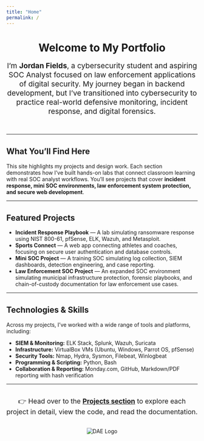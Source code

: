 ```yaml
---
title: "Home"
permalink: /
---
```


<div style="text-align: center; margin-bottom: 3rem;">
  <h1>Welcome to My Portfolio</h1>
  <p style="font-size: 1.2rem; max-width: 800px; margin: auto;">
    I’m <strong>Jordan Fields</strong>, a cybersecurity student and aspiring SOC Analyst focused on law enforcement applications of digital security. 
    My journey began in backend development, but I’ve transitioned into cybersecurity to practice real-world defensive monitoring, 
    incident response, and digital forensics.  
  </p>
</div>

<hr>

<div class="home-section" style="margin-top: 2rem;">
  <h2>What You’ll Find Here</h2>
  <p>
    This site highlights my projects and design work. Each section demonstrates how I’ve built hands-on labs that connect classroom learning 
    with real SOC analyst workflows. You’ll see projects that cover <strong>incident response, mini SOC environments, law enforcement system protection, 
    and secure web development</strong>. 
  </p>
</div>

<hr>

<div class="home-section" style="margin-top: 2rem;">
  <h2>Featured Projects</h2>
  
  <ul>
    <li><strong>Incident Response Playbook</strong> — A lab simulating ransomware response using NIST 800-61, pfSense, ELK, Wazuh, and Metasploit.</li>
    <li><strong>Sports Connect</strong> — A web app connecting athletes and coaches, focusing on secure user authentication and database controls.</li>
    <li><strong>Mini SOC Project</strong> — A training SOC simulating log collection, SIEM dashboards, detection engineering, and case reporting.</li>
    <li><strong>Law Enforcement SOC Project</strong> — An expanded SOC environment simulating municipal infrastructure protection, forensic playbooks, 
    and chain-of-custody documentation for law enforcement use cases.</li>
  </ul>
</div>

<hr>

<div class="home-section" style="margin-top: 2rem;">
  <h2>Technologies & Skills</h2>
  <p>
    Across my projects, I’ve worked with a wide range of tools and platforms, including:
  </p>
  <ul>
    <li><strong>SIEM & Monitoring:</strong> ELK Stack, Splunk, Wazuh, Suricata</li>
    <li><strong>Infrastructure:</strong> VirtualBox VMs (Ubuntu, Windows, Parrot OS, pfSense)</li>
    <li><strong>Security Tools:</strong> Nmap, Hydra, Sysmon, Filebeat, Winlogbeat</li>
    <li><strong>Programming & Scripting:</strong> Python, Bash</li>
    <li><strong>Collaboration & Reporting:</strong> Monday.com, GitHub, Markdown/PDF reporting with hash verification</li>
  </ul>
</div>

<hr>

<div class="home-section" style="margin-top: 2rem; text-align: center;">
  <p style="font-size: 1.1rem;">
    👉 Head over to the <a href="/projects/" style="font-weight: bold;">Projects section</a> to explore each project in detail, 
    view the code, and read the documentation.
  </p>
  
  <div style="margin-top: 2rem;">
    <img src="/assets/img/dae.png" alt="DAE Logo" style="max-width: 150px; height: auto;">
  </div>
</div>



